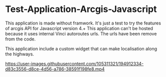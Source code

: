 # Test-Application-Arcgis-Javascript


This application is made without framwork. It's just a test to try the features of arcgis API for Javascript version 4.+
This application can't be hosted because it uses internal Vinci autoroutes urls. The urls have been remove from the code.

This application include a custom widget that can make localisation along the highways.

https://user-images.githubusercontent.com/105311321/194912334-d83c3556-d8ce-4d56-a786-38591f198fe8.mp4

